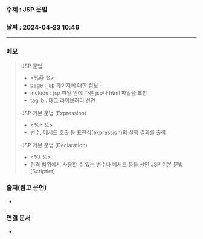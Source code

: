 ### 주제 : JSP 문법

### 날짜 : 2024-04-23 10:46
----
### 메모
> JSP 문법
> 	- <%@ %>
> 	- page : jsp 페이지에 대한 정보
> 	- include : jsp 파일 안에 다른 jsp나 html 파일을 포함
> 	- taglib : 태그 라이브러리 선언
> 
> JSP 기본 문법 (Expression)
> 	- <%= %>
> 	- 변수, 메서드 호출 등 표현식(expression)의 실행 결과를 출력
> 
> JSP 기본 문법 (Declaration)
> 	- <%! %> 
> 	- 전격 범위에서 사용할 수 있는 변수나 메서드 등을 선언
> JSP 기본 문법 (Scriptlet)

### 출처(참고 문헌)
-

### 연결 문서
-
